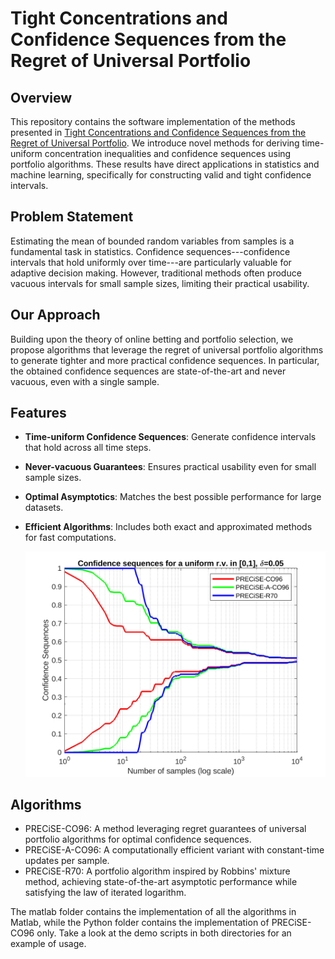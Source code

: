# Tight Concentrations and Confidence Sequences from the Regret of Universal Portfolio

## Overview

This repository contains the software implementation of the methods presented in [Tight Concentrations and Confidence Sequences from the Regret of Universal Portfolio](https://ieeexplore.ieee.org/document/10315047). We introduce novel methods for deriving time-uniform concentration inequalities and confidence sequences using portfolio algorithms. These results have direct applications in statistics and machine learning, specifically for constructing valid and tight confidence intervals.

## Problem Statement

Estimating the mean of bounded random variables from samples is a fundamental task in statistics. Confidence sequences---confidence intervals that hold uniformly over time---are particularly valuable for adaptive decision making. However, traditional methods often produce vacuous intervals for small sample sizes, limiting their practical usability.

## Our Approach

Building upon the theory of online betting and portfolio selection, we propose algorithms that leverage the regret of universal portfolio algorithms to generate tighter and more practical confidence sequences. In particular, the obtained confidence sequences are state-of-the-art and never vacuous, even with a single sample.

## Features

- **Time-uniform Confidence Sequences**: Generate confidence intervals that hold across all time steps.
- **Never-vacuous Guarantees**: Ensures practical usability even for small sample sizes.
- **Optimal Asymptotics**: Matches the best possible performance for large datasets.
- **Efficient Algorithms**: Includes both exact and approximated methods for fast computations.

  ![demo](figures/demo.png)

## Algorithms
   
- PRECiSE-CO96: A method leveraging regret guarantees of universal portfolio algorithms for optimal confidence sequences.
- PRECiSE-A-CO96: A computationally efficient variant with constant-time updates per sample.
- PRECiSE-R70: A portfolio algorithm inspired by Robbins' mixture method, achieving state-of-the-art asymptotic performance while satisfying the law of iterated logarithm.

The matlab folder contains the implementation of all the algorithms in Matlab, while the Python folder contains the implementation of PRECiSE-CO96 only.
Take a look at the demo scripts in both directories for an example of usage.
